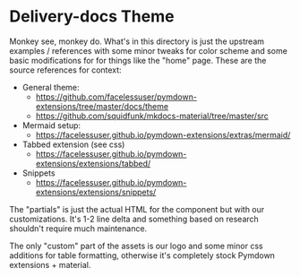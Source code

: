 # Delivery-docs Theme

Monkey see, monkey do. What's in this directory is just the upstream examples / references with some minor tweaks for color scheme and some basic modifications for for things like the "home" page. These are the source references for context:

* General theme:
    * https://github.com/facelessuser/pymdown-extensions/tree/master/docs/theme
    * https://github.com/squidfunk/mkdocs-material/tree/master/src
* Mermaid setup:
    * https://facelessuser.github.io/pymdown-extensions/extras/mermaid/
* Tabbed extension (see css)
    * https://facelessuser.github.io/pymdown-extensions/extensions/tabbed/
* Snippets
    * https://facelessuser.github.io/pymdown-extensions/extensions/snippets/

The "partials" is just the actual HTML for the component but with our customizations. It's 1-2 line delta and something based on research shouldn't require much maintenance.

The only "custom" part of the assets is our logo and some minor css additions for table formatting, otherwise it's completely stock Pymdown extensions + material.
